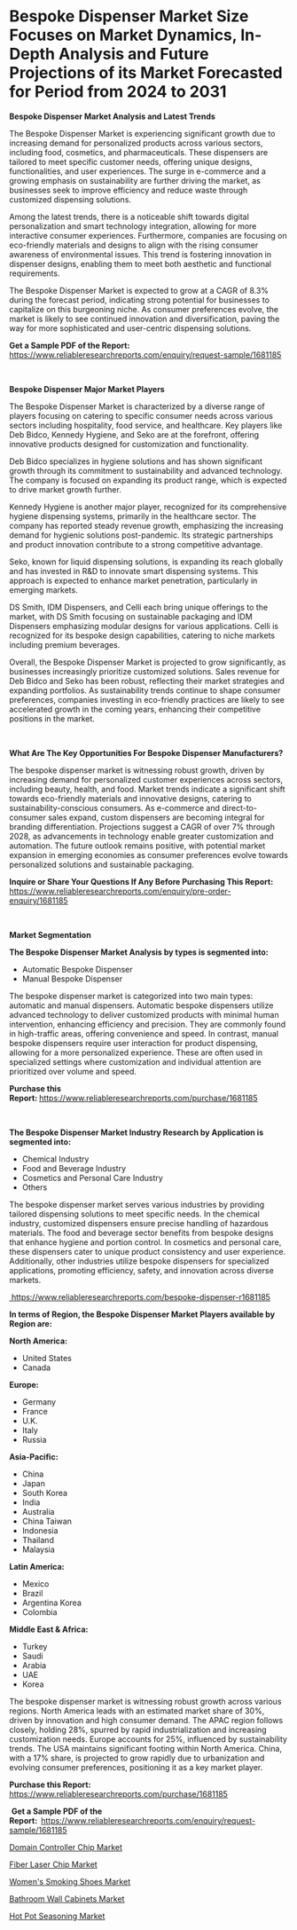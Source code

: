 <p><h1>Bespoke Dispenser Market Size Focuses on Market Dynamics, In-Depth Analysis and Future Projections of its Market Forecasted for Period from 2024 to 2031</h1></p><p><strong>Bespoke Dispenser Market Analysis and Latest Trends</strong></p>
<p><p>The Bespoke Dispenser Market is experiencing significant growth due to increasing demand for personalized products across various sectors, including food, cosmetics, and pharmaceuticals. These dispensers are tailored to meet specific customer needs, offering unique designs, functionalities, and user experiences. The surge in e-commerce and a growing emphasis on sustainability are further driving the market, as businesses seek to improve efficiency and reduce waste through customized dispensing solutions.</p><p>Among the latest trends, there is a noticeable shift towards digital personalization and smart technology integration, allowing for more interactive consumer experiences. Furthermore, companies are focusing on eco-friendly materials and designs to align with the rising consumer awareness of environmental issues. This trend is fostering innovation in dispenser designs, enabling them to meet both aesthetic and functional requirements.</p><p>The Bespoke Dispenser Market is expected to grow at a CAGR of 8.3% during the forecast period, indicating strong potential for businesses to capitalize on this burgeoning niche. As consumer preferences evolve, the market is likely to see continued innovation and diversification, paving the way for more sophisticated and user-centric dispensing solutions.</p></p>
<p><strong>Get a Sample PDF of the Report:&nbsp;</strong> <a href="https://www.reliableresearchreports.com/enquiry/request-sample/1681185?utm_campaign=36&utm_medium=2&utm_source=Github&utm_content=ia&utm_term=04102024&utm_id=bespoke-dispenser">https://www.reliableresearchreports.com/enquiry/request-sample/1681185</a></p>
<p>&nbsp;</p>
<p><strong>Bespoke Dispenser Major Market Players</strong></p>
<p><p>The Bespoke Dispenser Market is characterized by a diverse range of players focusing on catering to specific consumer needs across various sectors including hospitality, food service, and healthcare. Key players like Deb Bidco, Kennedy Hygiene, and Seko are at the forefront, offering innovative products designed for customization and functionality.</p><p>Deb Bidco specializes in hygiene solutions and has shown significant growth through its commitment to sustainability and advanced technology. The company is focused on expanding its product range, which is expected to drive market growth further.</p><p>Kennedy Hygiene is another major player, recognized for its comprehensive hygiene dispensing systems, primarily in the healthcare sector. The company has reported steady revenue growth, emphasizing the increasing demand for hygienic solutions post-pandemic. Its strategic partnerships and product innovation contribute to a strong competitive advantage.</p><p>Seko, known for liquid dispensing solutions, is expanding its reach globally and has invested in R&D to innovate smart dispensing systems. This approach is expected to enhance market penetration, particularly in emerging markets.</p><p>DS Smith, IDM Dispensers, and Celli each bring unique offerings to the market, with DS Smith focusing on sustainable packaging and IDM Dispensers emphasizing modular designs for various applications. Celli is recognized for its bespoke design capabilities, catering to niche markets including premium beverages.</p><p>Overall, the Bespoke Dispenser Market is projected to grow significantly, as businesses increasingly prioritize customized solutions. Sales revenue for Deb Bidco and Seko has been robust, reflecting their market strategies and expanding portfolios. As sustainability trends continue to shape consumer preferences, companies investing in eco-friendly practices are likely to see accelerated growth in the coming years, enhancing their competitive positions in the market.</p></p>
<p>&nbsp;</p>
<p><strong>What Are The Key Opportunities For Bespoke Dispenser Manufacturers?</strong></p>
<p><p>The bespoke dispenser market is witnessing robust growth, driven by increasing demand for personalized customer experiences across sectors, including beauty, health, and food. Market trends indicate a significant shift towards eco-friendly materials and innovative designs, catering to sustainability-conscious consumers. As e-commerce and direct-to-consumer sales expand, custom dispensers are becoming integral for branding differentiation. Projections suggest a CAGR of over 7% through 2028, as advancements in technology enable greater customization and automation. The future outlook remains positive, with potential market expansion in emerging economies as consumer preferences evolve towards personalized solutions and sustainable packaging.</p></p>
<p><strong>Inquire or Share Your Questions If Any Before Purchasing This Report:</strong> <a href="https://www.reliableresearchreports.com/enquiry/pre-order-enquiry/1681185?utm_campaign=36&utm_medium=2&utm_source=Github&utm_content=ia&utm_term=04102024&utm_id=bespoke-dispenser">https://www.reliableresearchreports.com/enquiry/pre-order-enquiry/1681185</a></p>
<p>&nbsp;</p>
<p><strong>Market Segmentation</strong></p>
<p><strong>The Bespoke Dispenser Market Analysis by types is segmented into:</strong></p>
<p><ul><li>Automatic Bespoke Dispenser</li><li>Manual Bespoke Dispenser</li></ul></p>
<p><p>The bespoke dispenser market is categorized into two main types: automatic and manual dispensers. Automatic bespoke dispensers utilize advanced technology to deliver customized products with minimal human intervention, enhancing efficiency and precision. They are commonly found in high-traffic areas, offering convenience and speed. In contrast, manual bespoke dispensers require user interaction for product dispensing, allowing for a more personalized experience. These are often used in specialized settings where customization and individual attention are prioritized over volume and speed.</p></p>
<p><strong>Purchase this Report:&nbsp;</strong><a href="https://www.reliableresearchreports.com/purchase/1681185?utm_campaign=36&utm_medium=2&utm_source=Github&utm_content=ia&utm_term=04102024&utm_id=bespoke-dispenser">https://www.reliableresearchreports.com/purchase/1681185</a></p>
<p>&nbsp;</p>
<p><strong>The Bespoke Dispenser Market Industry Research by Application is segmented into:</strong></p>
<p><ul><li>Chemical Industry</li><li>Food and Beverage Industry</li><li>Cosmetics and Personal Care Industry</li><li>Others</li></ul></p>
<p><p>The bespoke dispenser market serves various industries by providing tailored dispensing solutions to meet specific needs. In the chemical industry, customized dispensers ensure precise handling of hazardous materials. The food and beverage sector benefits from bespoke designs that enhance hygiene and portion control. In cosmetics and personal care, these dispensers cater to unique product consistency and user experience. Additionally, other industries utilize bespoke dispensers for specialized applications, promoting efficiency, safety, and innovation across diverse markets.</p></p>
<p><a href="https://www.reliableresearchreports.com/bespoke-dispenser-r1681185?utm_campaign=36&utm_medium=2&utm_source=Github&utm_content=ia&utm_term=04102024&utm_id=bespoke-dispenser">&nbsp;https://www.reliableresearchreports.com/bespoke-dispenser-r1681185</a></p>
<p><strong>In terms of Region, the Bespoke Dispenser Market Players available by Region are:</strong></p>
<p>
    <p> <strong> North America: </strong>
        <ul>
            <li>United States</li>
            <li>Canada</li>
        </ul>
        </p> 
    <p> <strong> Europe: </strong>
        <ul>
            <li>Germany</li>
            <li>France</li>
            <li>U.K.</li>
            <li>Italy</li>
            <li>Russia</li>
        </ul>
        </p> 
    <p> <strong> Asia-Pacific: </strong>
        <ul>
            <li>China</li>
            <li>Japan</li>
            <li>South Korea</li>
            <li>India</li>
            <li>Australia</li>
            <li>China Taiwan</li>
            <li>Indonesia</li>
            <li>Thailand</li>
            <li>Malaysia</li>
        </ul>
        </p> 
    <p> <strong> Latin America: </strong>
        <ul>
            <li>Mexico</li>
            <li>Brazil</li>
            <li>Argentina Korea</li>
            <li>Colombia</li>
        </ul>
        </p> 
    <p> <strong> Middle East & Africa: </strong>
        <ul>
            <li>Turkey</li>
            <li>Saudi</li>
            <li>Arabia</li>
            <li>UAE</li>
            <li>Korea</li>
        </ul>
    </p>
    </p>
<p><p>The bespoke dispenser market is witnessing robust growth across various regions. North America leads with an estimated market share of 30%, driven by innovation and high consumer demand. The APAC region follows closely, holding 28%, spurred by rapid industrialization and increasing customization needs. Europe accounts for 25%, influenced by sustainability trends. The USA maintains significant footing within North America. China, with a 17% share, is projected to grow rapidly due to urbanization and evolving consumer preferences, positioning it as a key market player.</p></p>
<p><strong>Purchase this Report: </strong><a href="https://www.reliableresearchreports.com/purchase/1681185?utm_campaign=36&utm_medium=2&utm_source=Github&utm_content=ia&utm_term=04102024&utm_id=bespoke-dispenser">https://www.reliableresearchreports.com/purchase/1681185</a></p>
<p>&nbsp;<strong>Get a Sample PDF of the Report:&nbsp;&nbsp;</strong><a href="https://www.reliableresearchreports.com/enquiry/request-sample/1681185?utm_campaign=36&utm_medium=2&utm_source=Github&utm_content=ia&utm_term=04102024&utm_id=bespoke-dispenser">https://www.reliableresearchreports.com/enquiry/request-sample/1681185</a></p>
<p><strong></strong></p>
<p><p><a href="https://issuu.com/reportprime-2/docs/domain-controller-chip-market-size-_8106b817445449?utm_campaign=36&utm_medium=2&utm_source=Github&utm_content=ia&utm_term=04102024&utm_id=bespoke-dispenser">Domain Controller Chip Market</a></p><p><a href="https://issuu.com/reportprime-2/docs/fiber-laser-chip-market-size-2030.p_5e358cdd396a9e?utm_campaign=36&utm_medium=2&utm_source=Github&utm_content=ia&utm_term=04102024&utm_id=bespoke-dispenser">Fiber Laser Chip Market</a></p><p><a href="https://www.linkedin.com/pulse/market-leaders-laggards-global-womens-smoking-shoes-trends-lam4e?utm_campaign=36&utm_medium=2&utm_source=Github&utm_content=ia&utm_term=04102024&utm_id=bespoke-dispenser">Women's Smoking Shoes Market</a></p><p><a href="https://www.linkedin.com/pulse/bathroom-wall-cabinets-market-innovations-trends-comprehensive-9svte?utm_campaign=36&utm_medium=2&utm_source=Github&utm_content=ia&utm_term=04102024&utm_id=bespoke-dispenser">Bathroom Wall Cabinets Market</a></p><p><a href="https://github.com/SanjidaKhan901/Market-Research-Report-List-1/blob/main/hot-pot-seasoning-market.md?utm_campaign=36&utm_medium=2&utm_source=Github&utm_content=ia&utm_term=04102024&utm_id=bespoke-dispenser">Hot Pot Seasoning Market</a></p></p>